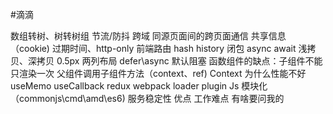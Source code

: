 #滴滴

数组转树、树转树组
节流/防抖
跨域
同源页面间的跨页面通信
共享信息 （cookie) 过期时间、http-only
前端路由 hash history
闭包
async await
浅拷贝、深拷贝
0.5px
两列布局
defer\async 默认阻塞
函数组件的缺点：子组件不能只渲染一次
父组件调用子组件方法（context、ref)
Context 为什么性能不好
useMemo useCallback
redux
webpack loader plugin
Js 模块化（commonjs\cmd\amd\es6)
服务稳定性
优点
工作难点
有啥要问我的
